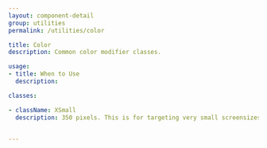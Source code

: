 ```yaml
---
layout: component-detail
group: utilities
permalink: /utilities/color

title: Color
description: Common color modifier classes.

usage:
- title: When to Use
  description: 

classes:

- className: XSmall
  description: 350 pixels. This is for targeting very small screensizes.


---
```

